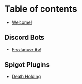 # Table of contents

* [Welcome!](README.md)

## Discord Bots

* [Freelancer Bot](discord-bots/freelancer-bot.md)

## Spigot Plugins

* [Death Holding](spigot-plugins/death-holding.md)
